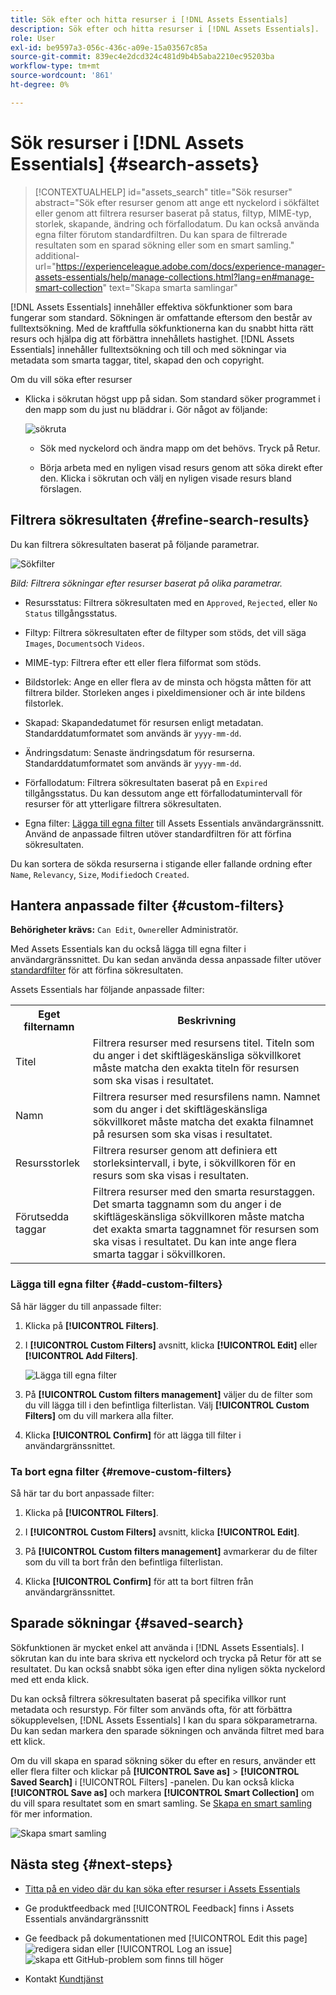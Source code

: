 ```yaml
---
title: Sök efter och hitta resurser i [!DNL Assets Essentials]
description: Sök efter och hitta resurser i [!DNL Assets Essentials].
role: User
exl-id: be9597a3-056c-436c-a09e-15a03567c85a
source-git-commit: 839ec4e2dcd324c481d9b4b5aba2210ec95203ba
workflow-type: tm+mt
source-wordcount: '861'
ht-degree: 0%

---
```


# Sök resurser i [!DNL Assets Essentials] {#search-assets}

>[!CONTEXTUALHELP]
>id="assets_search"
>title="Sök resurser"
>abstract="Sök efter resurser genom att ange ett nyckelord i sökfältet eller genom att filtrera resurser baserat på status, filtyp, MIME-typ, storlek, skapande, ändring och förfallodatum. Du kan också använda egna filter förutom standardfiltren. Du kan spara de filtrerade resultaten som en sparad sökning eller som en smart samling."
>additional-url="https://experienceleague.adobe.com/docs/experience-manager-assets-essentials/help/manage-collections.html?lang=en#manage-smart-collection" text="Skapa smarta samlingar"

[!DNL Assets Essentials] innehåller effektiva sökfunktioner som bara fungerar som standard. Sökningen är omfattande eftersom den består av fulltextsökning. Med de kraftfulla sökfunktionerna kan du snabbt hitta rätt resurs och hjälpa dig att förbättra innehållets hastighet. [!DNL Assets Essentials] innehåller fulltextsökning och till och med sökningar via metadata som smarta taggar, titel, skapad den och copyright.

Om du vill söka efter resurser

* Klicka i sökrutan högst upp på sidan. Som standard söker programmet i den mapp som du just nu bläddrar i. Gör något av följande:

  ![sökruta](assets/search-box.png)

   * Sök med nyckelord och ändra mapp om det behövs. Tryck på Retur.

   * Börja arbeta med en nyligen visad resurs genom att söka direkt efter den. Klicka i sökrutan och välj en nyligen visade resurs bland förslagen.

## Filtrera sökresultaten {#refine-search-results}

Du kan filtrera sökresultaten baserat på följande parametrar.

![Sökfilter](assets/filters1.png)

*Bild: Filtrera sökningar efter resurser baserat på olika parametrar.*

* Resursstatus: Filtrera sökresultaten med en `Approved`, `Rejected`, eller `No Status` tillgångsstatus.

* Filtyp: Filtrera sökresultaten efter de filtyper som stöds, det vill säga `Images`, `Documents`och `Videos`.
* MIME-typ: Filtrera efter ett eller flera filformat som stöds. <!-- TBD:  [supported file formats](/help/using/supported-file-formats.md). -->
* Bildstorlek: Ange en eller flera av de minsta och högsta måtten för att filtrera bilder. Storleken anges i pixeldimensioner och är inte bildens filstorlek.
* Skapad: Skapandedatumet för resursen enligt metadatan. Standarddatumformatet som används är `yyyy-mm-dd`.
* Ändringsdatum: Senaste ändringsdatum för resurserna. Standarddatumformatet som används är `yyyy-mm-dd`.

* Förfallodatum: Filtrera sökresultaten baserat på en `Expired` tillgångsstatus. Du kan dessutom ange ett förfallodatumintervall för resurser för att ytterligare filtrera sökresultaten.

* Egna filter: [Lägga till egna filter](#custom-filters) till Assets Essentials användargränssnitt. Använd de anpassade filtren utöver standardfiltren för att förfina sökresultaten.

Du kan sortera de sökda resurserna i stigande eller fallande ordning efter `Name`, `Relevancy`, `Size`, `Modified`och `Created`.

## Hantera anpassade filter {#custom-filters}

**Behörigheter krävs:**  `Can Edit`, `Owner`eller Administratör.

Med Assets Essentials kan du också lägga till egna filter i användargränssnittet. Du kan sedan använda dessa anpassade filter utöver [standardfilter](#refine-search-results) för att förfina sökresultaten.

Assets Essentials har följande anpassade filter:

<table>
    <tbody>
     <tr>
      <th><strong>Eget filternamn</strong></th>
      <th><strong>Beskrivning</strong></th>
     </tr>
     <tr>
      <td>Titel</td>
      <td>Filtrera resurser med resursens titel. Titeln som du anger i det skiftlägeskänsliga sökvillkoret måste matcha den exakta titeln för resursen som ska visas i resultatet.</td>
     </tr>
     <tr>
      <td>Namn</td>
      <td>Filtrera resurser med resursfilens namn. Namnet som du anger i det skiftlägeskänsliga sökvillkoret måste matcha det exakta filnamnet på resursen som ska visas i resultatet.</td>
     </tr>
     <tr>
      <td>Resursstorlek</td>
      <td>Filtrera resurser genom att definiera ett storleksintervall, i byte, i sökvillkoren för en resurs som ska visas i resultaten.</td>
     </tr>
     <tr>
      <td>Förutsedda taggar</td>
      <td>Filtrera resurser med den smarta resurstaggen. Det smarta taggnamn som du anger i de skiftlägeskänsliga sökvillkoren måste matcha det exakta smarta taggnamnet för resursen som ska visas i resultatet. Du kan inte ange flera smarta taggar i sökvillkoren.</td>
     </tr>    
    </tbody>
   </table>

<!--
   You can use a wildcard operator (*) to enable Assets Essentials to display assets in the results that partially match the search criteria. For example, if you define <b>ma*</b> as the search criteria, Assets Essentials displays assets with title, such as, market, marketing, man, manchester, and so on in the results.

   You can use a wildcard operator (*) to enable Assets Essentials to display assets in the results that partially match the search criteria.

   You can use a wildcard operator (*) to enable Assets Essentials to display assets in the results that partially match the search criteria. You can specify multiple smart tags separated by a comma in the search criteria.

   -->

### Lägga till egna filter {#add-custom-filters}

Så här lägger du till anpassade filter:

1. Klicka på **[!UICONTROL Filters]**.

1. I **[!UICONTROL Custom Filters]** avsnitt, klicka **[!UICONTROL Edit]** eller **[!UICONTROL Add Filters]**.

   ![Lägga till egna filter](assets/add-custom-filters.png)

1. På **[!UICONTROL Custom filters management]** väljer du de filter som du vill lägga till i den befintliga filterlistan. Välj **[!UICONTROL Custom Filters]** om du vill markera alla filter.

1. Klicka **[!UICONTROL Confirm]** för att lägga till filter i användargränssnittet.

### Ta bort egna filter {#remove-custom-filters}

Så här tar du bort anpassade filter:

1. Klicka på **[!UICONTROL Filters]**.

1. I **[!UICONTROL Custom Filters]** avsnitt, klicka **[!UICONTROL Edit]**.

1. På **[!UICONTROL Custom filters management]** avmarkerar du de filter som du vill ta bort från den befintliga filterlistan.

1. Klicka **[!UICONTROL Confirm]** för att ta bort filtren från användargränssnittet.


## Sparade sökningar {#saved-search}

Sökfunktionen är mycket enkel att använda i [!DNL Assets Essentials]. I sökrutan kan du inte bara skriva ett nyckelord och trycka på Retur för att se resultatet. Du kan också snabbt söka igen efter dina nyligen sökta nyckelord med ett enda klick.

Du kan också filtrera sökresultaten baserat på specifika villkor runt metadata och resurstyp. För filter som används ofta, för att förbättra sökupplevelsen, [!DNL Assets Essentials] I kan du spara sökparametrarna. Du kan sedan markera den sparade sökningen och använda filtret med bara ett klick.

Om du vill skapa en sparad sökning söker du efter en resurs, använder ett eller flera filter och klickar på **[!UICONTROL Save as]** > **[!UICONTROL Saved Search]** i [!UICONTROL Filters] -panelen. Du kan också klicka **[!UICONTROL Save as]** och markera **[!UICONTROL Smart Collection]** om du vill spara resultatet som en smart samling. Se [Skapa en smart samling](manage-collections.md#create-a-smart-collection) för mer information.

![Skapa smart samling](assets/create-smart-collection.png)

<!-- TBD: Search behavior. Full-text search. Ranking and rank boosts. Hidden assets.
Report poor UX that users can only save a filtered search and not a simple search.
.
Are other supported files fully indexed and support full-text search? Eg. audio/videos files can at best have metadata indexed.
Anything about ranking of assets displayed in search results?

What about temporarily hiding an asset (suspending search on it) from the search results? If an asset is undergoing review collaboration, should it be used by others? Should it be hidden in search?

When userA is searching and userB add an asset that matches search results, will the asset display in search as soon as userA refreshes the page? Assuming indexing is near real-time. May not be so for bulk uploads.
-->

## Nästa steg {#next-steps}

* [Titta på en video där du kan söka efter resurser i Assets Essentials](https://experienceleague.adobe.com/docs/experience-manager-learn/assets-essentials/basics/using.html)

* Ge produktfeedback med [!UICONTROL Feedback] finns i Assets Essentials användargränssnitt

* Ge feedback på dokumentationen med [!UICONTROL Edit this page] ![redigera sidan](assets/do-not-localize/edit-page.png) eller [!UICONTROL Log an issue] ![skapa ett GitHub-problem](assets/do-not-localize/github-issue.png) som finns till höger

* Kontakt [Kundtjänst](https://experienceleague.adobe.com/?support-solution=General#support)
